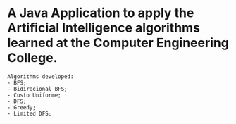 # A Java Application to apply the Artificial Intelligence algorithms learned at the Computer Engineering College.

    Algorithms developed:
    - BFS;
    - Bidirecional BFS;
    - Custo Uniforme;
    - DFS;
    - Greedy;
    - Limited DFS;
